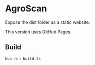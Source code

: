 # AgroScan

Expose the dist folder as a static website.

This version uses GitHub Pages.

## Build

```bash
bun run build.ts
```
